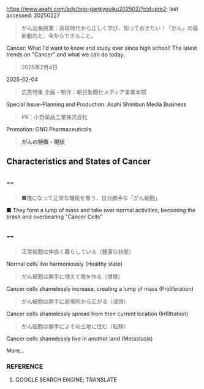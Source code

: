 https://www.asahi.com/ads/ono-gankyouiku202502/?cid=pre2; last accessed: 20250227

> がん出張授業：高校時代から正しく学び、知っておきたい！「がん」の最新動向と、今からできること。

Cancer: What I'd want to know and study ever since high school! The latest trends on "Cancer" and what we can do today.

> 2025年2月4日

2025-02-04

> 広告特集 企画・制作：朝日新聞社メディア事業本部

Special Issue-Planning and Production: Asahi Shimbun Media Business

> PR：小野薬品工業株式会社

Promotion: ONO Pharmaceuticals

> <b>がんの特徴・現状</b>

## Characteristics and States of Cancer

## --

> ■塊になって正常な機能を奪う、自分勝手な「がん細胞」

■ They form a lump of mass and take over normal activities, becoming the brash and overbearing "Cancer Cells"

## --

> 正常細胞は仲良く暮らしている（健康な状態）

Normal cells live harmoniously (Healthy state)

> がん細胞は勝手に増えて塊を作る（増殖）

Cancer cells shamelessly increase, creating a lump of mass (Proliferation)

> がん細胞は勝手に居場所から広がる（浸潤）

Cancer cells shamelessly spread from their current location (Infiltration)

> がん細胞は勝手によその土地に住む（転移）

Cancer cells shamelessly live in another land (Metastasis)

More...

### REFERENCE

1) GOOGLE SEARCH ENGINE; TRANSLATE